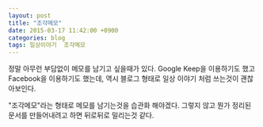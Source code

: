 ```yaml
---
layout: post
title: "조각메모"
date: 2015-03-17 11:42:00 +0900
categories: blog
tags: 일상이야기  조각메모
---
```


정말 아무런 부담없이 메모를 남기고 싶을때가 있다. Google Keep을 이용하기도 했고 Facebook을 이용하기도 했는데, 역시 블로그 형태로 일상 이야기 처럼 쓰는것이 괜찮아보인다.

"조각메모"라는 형태로 메모를 남기는것을 습관화 해야겠다. 그렇지 않고 뭔가 정리된 문서를 만들어내려고 하면 뒤로뒤로 밀리는것 같다.

